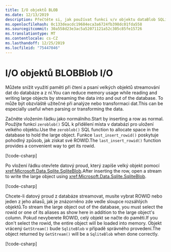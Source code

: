 ```yaml
---
title: I/O objektů BLOB
ms.date: 12/13/2019
description: Přečtěte si, jak používat funkci v/v objektu dataBlob SQLite.
ms.openlocfilehash: 0c133deacdc19684eca3a6724fb398dc01fda558
ms.sourcegitcommit: 30a558d23e3ac5a52071121a52c305c85fe15726
ms.translationtype: MT
ms.contentlocale: cs-CZ
ms.lasthandoff: 12/25/2019
ms.locfileid: "75447046"
---
```

# <a name="blob-io"></a><span data-ttu-id="354a8-103">I/O objektů BLOB</span><span class="sxs-lookup"><span data-stu-id="354a8-103">Blob I/O</span></span>

<span data-ttu-id="354a8-104">Můžete snížit využití paměti při čtení a psaní velkých objektů streamování dat do databáze a z ní.</span><span class="sxs-lookup"><span data-stu-id="354a8-104">You can reduce memory usage while reading and writing large objects by streaming the data into and out of the database.</span></span> <span data-ttu-id="354a8-105">To může být obzvláště užitečné při analýze nebo transformaci dat.</span><span class="sxs-lookup"><span data-stu-id="354a8-105">This can be especially useful when parsing or transforming the data.</span></span>

<span data-ttu-id="354a8-106">Začněte vložením řádku jako normálního.</span><span class="sxs-lookup"><span data-stu-id="354a8-106">Start by inserting a row as normal.</span></span> <span data-ttu-id="354a8-107">Použijte funkci `zeroblob()` SQL k přidělení místa v databázi pro uložení velkého objektu.</span><span class="sxs-lookup"><span data-stu-id="354a8-107">Use the `zeroblob()` SQL function to allocate space in the database to hold the large object.</span></span> <span data-ttu-id="354a8-108">Funkce `last_insert_rowid()` poskytuje pohodlný způsob, jak získat své ROWID.</span><span class="sxs-lookup"><span data-stu-id="354a8-108">The `last_insert_rowid()` function provides a convenient way to get its rowid.</span></span>

[!code-csharp[](../../../../samples/snippets/standard/data/sqlite/StreamingSample/Program.cs?name=snippet_Insert)]

<span data-ttu-id="354a8-109">Po vložení řádku otevřete datový proud, který zapíše velký objekt pomocí <xref:Microsoft.Data.Sqlite.SqliteBlob>.</span><span class="sxs-lookup"><span data-stu-id="354a8-109">After inserting the row, open a stream to write the large object using <xref:Microsoft.Data.Sqlite.SqliteBlob>.</span></span>

[!code-csharp[](../../../../samples/snippets/standard/data/sqlite/StreamingSample/Program.cs?name=snippet_Write)]

<span data-ttu-id="354a8-110">Chcete-li datový proud z databáze streamovat, musíte vybrat ROWID nebo jeden z jeho aliasů, jak je znázorněno zde vedle sloupce rozsáhlých objektů.</span><span class="sxs-lookup"><span data-stu-id="354a8-110">To stream the large object out of the database, you must select the rowid or one of its aliases as show here in addition to the large object's column.</span></span> <span data-ttu-id="354a8-111">Pokud nevyberete ROWID, celý objekt se načte do paměti.</span><span class="sxs-lookup"><span data-stu-id="354a8-111">If you don't select the rowid, the entire object will be loaded into memory.</span></span> <span data-ttu-id="354a8-112">Objekt vrácený `GetStream()` bude `SqliteBlob` v případě správného provedení.</span><span class="sxs-lookup"><span data-stu-id="354a8-112">The object returned by `GetStream()` will be a `SqliteBlob` when done correctly.</span></span>

[!code-csharp[](../../../../samples/snippets/standard/data/sqlite/StreamingSample/Program.cs?name=snippet_Read)]
